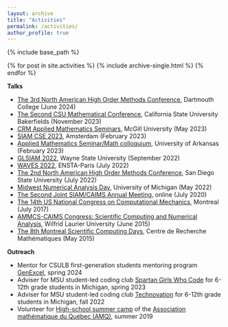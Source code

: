 ```yaml
---
layout: archive
title: "Activities"
permalink: /activities/
author_profile: true
---
```

{% include base_path %}

{% for post in site.activities %}
  {% include archive-single.html %}
{% endfor %}

**Talks** 

* [The 3rd North American High Order Methods Conference](https://math.dartmouth.edu/~nahomcon2024/), Dartmouth College (June 2024)
* [The Second CSU Mathematical Conference](https://www.csub.edu/CSU_MSRC_2023), California State University Bakerfields (November 2023)
* [CRM Applied Mathematics Seminars](https://dms.umontreal.ca/~mathapp/abs2223/YannLaw.html), McGill University (May 2023)
* [SIAM CSE 2023](https://www.siam.org/conferences/cm/conference/cse23), Amsterdam (February 2023)
* [Applied Mathematics Seminar/Math colloquium](https://kaman.uark.edu/appliedmathseminar/), University of Arkansas (February 2023)
* [GLSIAM 2022](http://hli.wayne.edu/conferences/glsiam2022/main.html), Wayne State University (September 2022)
* [WAVES 2022](https://waves2022.apps.math.cnrs.fr/), ENSTA-Paris (July 2022)
* [The 2nd North American High Order Methods Conference](https://sites.google.com/sdsu.edu/nahomcon2022/nahomcon-22), San Diego State University (July 2022)
* [Midwest Numerical Analysis Day](https://sites.lsa.umich.edu/mwnaday2022/), University of Michigan (May 2022)
* [The Second Joint SIAM/CAIMS Annual Meeting](https://www.siam.org/conferences/cm/conference/an20), online (July 2020)
* [The 14th US National Congress on Computational Mechanics](http://14.usnccm.org/), Montreal (July 2017)
* [AMMCS-CAIMS Congress: Scientific Computing and Numerical Analysis](http://www.ammcs-caims2015.wlu.ca/), Wilfrid Laurier University (June 2015)
* [The 8th Montreal Scientific Computing Days](http://www.crm.umontreal.ca/Comp15/index_e.php), Centre de Recherche Mathématiques (May 2015)

**Outreach**
* Mentor for CSULB first-generation students mentoring program [GenExcel](https://www.csulb.edu/undergraduate-advising/university-center-for-undergraduate-advising-ucua/genexcel), spring 2024
* Adviser for MSU student-led coding club [Spartan Girls Who Code](https://msu-cse-outreach.github.io/spartangwc/) for 6-12th grade students in Michigan, spring 2023
* Adviser for MSU student-led coding club [Technovation](http://technovation.cse.msu.edu/index.html) for 6-12th grade students in Michigan, fall 2022
* Volunteer for [High-school summer camp](https://www.amq.math.ca/camps/) of the [Association mathématique du Québec (AMQ)](https://www.amq.math.ca/), summer 2019
<!-- {% if site.talkmap_link == true %}

<p style="text-decoration:underline;"><a href="/talkmap.html">See a map of all the places I've given a talk!</a></p>

{% endif %} -->

<!-- {% for post in site.talks reversed %}
  {% include archive-single-talk.html %}
{% endfor %}
 -->
